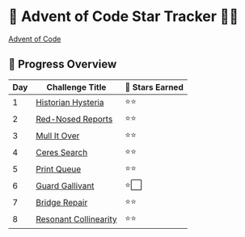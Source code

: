 # 🌟 Advent of Code Star Tracker 🎄✨

[Advent of Code](https://adventofcode.com/)

## 📅 Progress Overview

| Day  | Challenge Title           | 🌟 Stars Earned |
|------|----------------------------|-----------------|
| 1    | [Historian Hysteria](#)          | ⭐⭐              |
| 2    | [Red-Nosed Reports](#)                | ⭐⭐              |
| 3    | [Mull It Over](#)    | ⭐⭐              |
| 4    | [Ceres Search](#)          | ⭐⭐              |
| 5    | [Print Queue](#) | ⭐⭐              |
| 6    | [Guard Gallivant](#)          | ⭐⬜              |
| 7    | [Bridge Repair](#)| ⭐⭐             |
| 8    | [Resonant Collinearity](#)| ⭐⭐            |